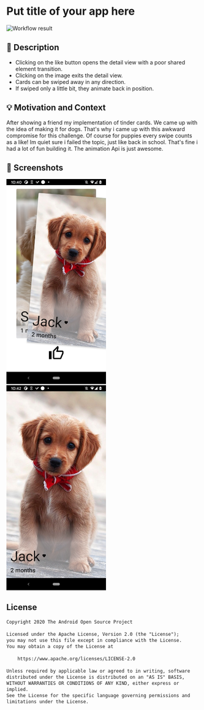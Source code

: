 # Put title of your app here

<!--- Replace <OWNER> with your Github Username and <REPOSITORY> with the name of your repository. -->
<!--- You can find both of these in the url bar when you open your repository in github. -->
![Workflow result](https://github.com/AdrianoCelentano/PuppyCards/workflows/Check/badge.svg)


## :scroll: Description
- Clicking on the like button opens the detail view with a poor shared element transition.
- Clicking on the image exits the detail view.
- Cards can be swiped away in any direction.
- If swiped only a little bit, they animate back in position.

## :bulb: Motivation and Context
After showing a friend my implementation of tinder cards.
We came up with the idea of making it for dogs.
That's why i came up with this awkward compromise for this challenge.
Of course for puppies every swipe counts as a like!
Im quiet sure i failed the topic, just like back in school.
That's fine i had a lot of fun building it.
The animation Api is just awesome.



## :camera_flash: Screenshots
<!-- You can add more screenshots here if you like -->
<img src="/results/screenshot_1.png" width="260">&emsp;<img src="/results/screenshot_2.png" width="260">

## License
```
Copyright 2020 The Android Open Source Project

Licensed under the Apache License, Version 2.0 (the "License");
you may not use this file except in compliance with the License.
You may obtain a copy of the License at

    https://www.apache.org/licenses/LICENSE-2.0

Unless required by applicable law or agreed to in writing, software
distributed under the License is distributed on an "AS IS" BASIS,
WITHOUT WARRANTIES OR CONDITIONS OF ANY KIND, either express or implied.
See the License for the specific language governing permissions and
limitations under the License.
```
